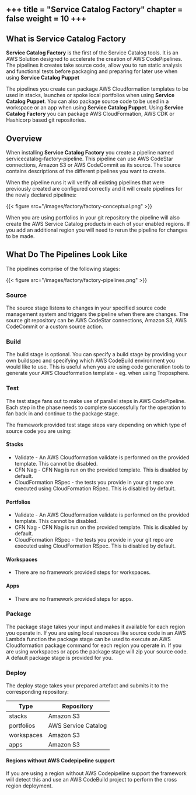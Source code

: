 +++
title = "Service Catalog Factory"
chapter = false
weight = 10
+++
---

## What is Service Catalog Factory

**Service Catalog Factory** is the first of the Service Catalog tools.  It is an AWS Solution designed to accelerate
the creation of AWS CodePipelines.  The pipelines it creates take source code, allow you to run static analysis and 
functional tests before packaging and preparing for later use when using **Service Catalog Puppet**

The pipelines you create can package AWS Cloudformation templates to be used in stacks, launches or spoke local 
portfolios when using **Service Catalog Puppet**.  You can also package source code to be used in a workspace or an app 
when using **Service Catalog Puppet**.  Using **Service Catalog Factory** you can package AWS CloudFormation, AWS CDK or 
Hashicorp based git repositories.

## Overview

When installing **Service Catalog Factory** you create a pipeline named servicecatalog-factory-pipeline.  This pipeline
can use AWS CodeStar connections, Amazon S3 or AWS CodeCommit as its source.  The source contains descriptions of the 
different pipelines you want to create.

When the pipeline runs it will verify all existing pipelines that were previously created are configured correctly and 
it will create pipelines for the newly declared pipelines:

{{< figure src="/images/factory/factory-conceptual.png" >}}

When you are using portfolios in your git repository the pipeline will also create the AWS Service Catalog products in 
each of your enabled regions.  If you add an additional region you will need to rerun the pipeline for changes to be 
made.

## What Do The Pipelines Look Like

The pipelines comprise of the following stages:

{{< figure src="/images/factory/factory-pipelines.png" >}}

### Source
The source stage listens to changes in your specified source code management system and triggers the pipeline when there
are changes.  The source git repository can be AWS CodeStar connections, Amazon S3, AWS CodeCommit or a custom source 
action.

### Build
The build stage is optional.  You can specify a build stage by providing your own buildspec and specifying which AWS 
CodeBuild environment you would like to use.  This is useful when you are using code generation tools to generate your 
AWS Cloudformation template - eg. when using Troposphere.

### Test
The test stage fans out to make use of parallel steps in AWS CodePipeline.  Each step in the phase needs to complete 
successfully for the operation to fan back in and continue to the package stage.

The framework provided test stage steps vary depending on which type of source code you are using:

#### Stacks
- Validate - An AWS Cloudformation validate is performed on the provided template.  This cannot be disabled.
- CFN Nag - CFN Nag is run on the provided template.  This is disabled by default.
- CloudFormation RSpec - the tests you provide in your git repo are executed using CloudFormation RSpec.  This is disabled by default.

#### Portfolios
- Validate - An AWS Cloudformation validate is performed on the provided template.  This cannot be disabled.
- CFN Nag - CFN Nag is run on the provided template.  This is disabled by default.
- CloudFormation RSpec - the tests you provide in your git repo are executed using CloudFormation RSpec.  This is disabled by default.

#### Workspaces
- There are no framework provided steps for workspaces.

#### Apps
- There are no framework provided steps for apps.

### Package
The package stage takes your input and makes it available for each region you operate in.  If you are using local 
resources like source code in an AWS Lambda function the package stage can be used to execute an AWS Cloudformation 
package command for each region you operate in.  If you are using workspaces or apps the package stage will zip your 
source code.  A default package stage is provided for you.

### Deploy
The deploy stage takes your prepared artefact and submits it to the corresponding repository:

| Type | Repository |
| ----- | --------- |
| stacks | Amazon S3 |
| portfolios | AWS Service Catalog |
| workspaces | Amazon S3 |
| apps | Amazon S3 |

#### Regions without AWS Codepipeline support
If you are using a region without AWS Codepipeline support the framework will detect this and use an AWS CodeBuild project to perform the cross region deployment.  